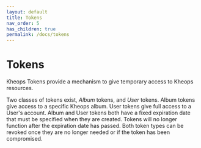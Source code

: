 ```yaml
---
layout: default
title: Tokens
nav_order: 5
has_children: true
permalink: /docs/tokens
---
```


# Tokens

Kheops Tokens provide a mechanism to give temporary access to Kheops resources.

Two classes of tokens exist, *Album* tokens, and *User* tokens. Album tokens give access to a specific Kheops album. User tokens give full access to a User's account. Album and User tokens both have a fixed expiration date that must be specified when they are created. Tokens will no longer function after the expiration date has passed. Both token types can be revoked once they are no longer needed or if the token has been compromised.
